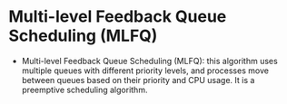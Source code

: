 # Multi-level Feedback Queue Scheduling (MLFQ)
- Multi-level Feedback Queue Scheduling (MLFQ): this algorithm uses multiple queues with different priority levels, and processes move between queues based on their priority and CPU usage. It is a preemptive scheduling algorithm.

